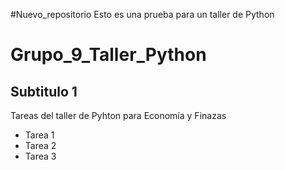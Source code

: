 #Nuevo_repositorio
Esto es una prueba para un taller de Python
# Grupo_9_Taller_Python
## Subtitulo 1

Tareas del taller de Pyhton para Economía y Finazas
- Tarea 1
- Tarea 2
- Tarea 3
  
